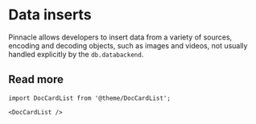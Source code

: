 # Data inserts

Pinnacle allows developers to insert data from a variety of sources, 
encoding and decoding objects, such as images and videos, not usually handled 
explicitly by the `db.databackend`.

## Read more

```mdx-code-block
import DocCardList from '@theme/DocCardList';

<DocCardList />
```
